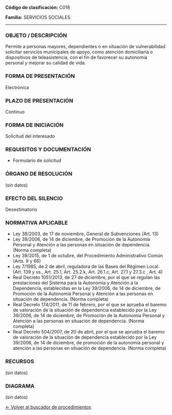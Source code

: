 
**Código de clasificación:** C018

**Familia:** SERVICIOS SOCIALES

---

### OBJETO / DESCRIPCIÓN

Permite a personas mayores, dependientes o en situación de vulnerabilidad solicitar servicios municipales de apoyo, como atención domiciliaria o dispositivos de teleasistencia, con el fin de favorecer su autonomía personal y mejorar su calidad de vida.

### FORMA DE PRESENTACIÓN

Electrónica

### PLAZO DE PRESENTACIÓN

Continuo

### FORMA DE INICIACIÓN

Solicitud del interesado

### REQUISITOS Y DOCUMENTACIÓN

- Formulario de solicitud

### ÓRGANO DE RESOLUCIÓN

(sin datos)

### EFECTO DEL SILENCIO

Desestimatorio

### NORMATIVA APLICABLE

- Ley 38/2003, de 17 de noviembre, General de Subvenciones (Art. 13)
- Ley 39/2006, de 14 de diciembre, de Promoción de la Autonomía Personal y Atención a las personas en situación de dependencia. (Norma completa)
- Ley 39/2015, de 1 de octubre, del Procedimiento Administrativo Común (Arts. 9 y 66)
- Ley 7/1985, de 2 de abril, reguladora de las Bases del Régimen Local. (Art. 139 y ss., Art. 25.1, Art. 25.2.k, Art. 26.1.c, Art. 27.1 y 27.3.c , Art. 4)
- Real Decreto 1051/2013, de 27 de diciembre, por el que se regulan las prestaciones del Sistema para la Autonomía y Atención a la Dependencia, establecidas en la Ley 39/2006, de 14 de diciembre, de Promoción de la Autonomía Personal y Atención a las personas en situación de dependencia. (Norma completa)
- Real Decreto 174/2011, de 11 de febrero, por el que se aprueba el baremo de valoración de la situación de dependencia establecido por la Ley 39/2006, de 14 de diciembre, de Promoción de la Autonomía Personal y Atención a las personas en situación de dependencia. (Norma completa)
- Real Decreto 504/2007, de 20 de abril, por el que se aprueba el baremo de valoración de la situación de dependencia establecido por la Ley 39/2006, de 14 de diciembre, de promoción de la autonomía personal y atención a las personas en situación de dependencia. (Norma completa)

### RECURSOS

(sin datos)

### DIAGRAMA

(sin datos)

[← Volver al buscador de procedimientos](../buscador.md)